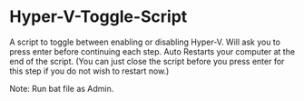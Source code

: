 # Hyper-V-Toggle-Script
A script to toggle between enabling or disabling Hyper-V.
Will ask you to press enter before continuing each step.
Auto Restarts your computer at the end of the script.
(You can just close the script before you press enter for this step if you do not wish to restart now.)

Note: Run bat file as Admin.
